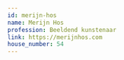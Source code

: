 ```yaml
---
id: merijn-hos
name: Merijn Hos
profession: Beeldend kunstenaar
link: https://merijnhos.com
house_number: 54
---
```

